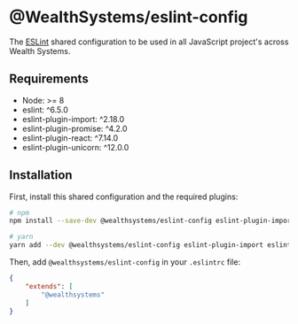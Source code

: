 # @WealthSystems/eslint-config

The [ESLint](https://eslint.org) shared configuration to be used in all JavaScript project's across Wealth Systems.

## Requirements

- Node: >= 8
- eslint: ^6.5.0
- eslint-plugin-import: ^2.18.0
- eslint-plugin-promise: ^4.2.0
- eslint-plugin-react: ^7.14.0
- eslint-plugin-unicorn: ^12.0.0

## Installation

First, install this shared configuration and the required plugins:

```sh
# npm
npm install --save-dev @wealthsystems/eslint-config eslint-plugin-import eslint-plugin-promise eslint-plugin-react eslint-plugin-unicorn

# yarn
yarn add --dev @wealthsystems/eslint-config eslint-plugin-import eslint-plugin-promise eslint-plugin-react eslint-plugin-unicorn
```

Then, add `@wealthsystems/eslint-config` in your `.eslintrc` file:

```json
{
    "extends": [
        "@wealthsystems"
    ]
}
```
